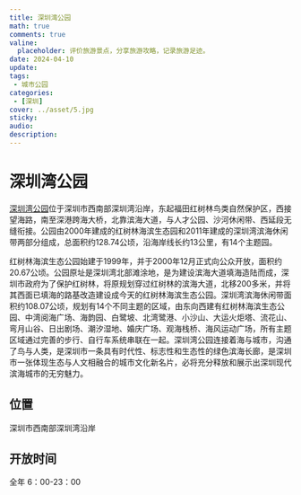 ```yaml
---
title: 深圳湾公园
math: true
comments: true
valine:
  placeholder: 评价旅游景点，分享旅游攻略，记录旅游足迹。
date: 2024-04-10 
update:
tags: 
 - 城市公园
categories: 
 - [深圳]
cover: ../asset/5.jpg
sticky:
audio:
description:
---
```

# 深圳湾公园
[深圳湾公园](http://cgj.sz.gov.cn/xsmh/gysz/csgy/content/post_10774655.html)位于深圳市西南部深圳湾沿岸，东起福田红树林鸟类自然保护区，西接望海路，南至深港跨海大桥，北靠滨海大道，与人才公园、沙河休闲带、西延段无缝衔接。公园由2000年建成的红树林海滨生态园和2011年建成的深圳湾滨海休闲带两部分组成，总面积约128.74公顷，沿海岸线长约13公里，有14个主题园。


红树林海滨生态公园始建于1999年，并于2000年12月正式向公众开放，面积约20.67公顷。公园原址是深圳湾北部滩涂地，是为建设滨海大道填海造陆而成，深圳市政府为了保护红树林，将原规划穿过红树林的滨海大道，北移200多米，并将其西面已填海的路基改造建设成今天的红树林海滨生态公园。深圳湾滨海休闲带面积约108.07公顷，规划有14个不同主题的区域，由东向西建有红树林海滨生态公园、中湾阅海广场、海韵园、白鹭坡、北湾鹭港、小沙山、大运火炬塔、流花山、弯月山谷、日出剧场、潮汐湿地、婚庆广场、观海栈桥、海风运动广场，所有主题区域通过完善的步行、自行车系统串联在一起。深圳湾公园连接着海与城市，沟通了鸟与人类，是深圳市一条具有时代性、标志性和生态性的绿色滨海长廊，是深圳市一张体现生态与人文相融合的城市文化新名片，必将充分释放和展示出深圳现代滨海城市的无穷魅力。
## 位置
深圳市西南部深圳湾沿岸
## 开放时间
全年 6：00-23：00
